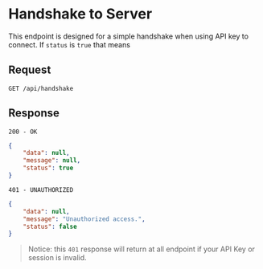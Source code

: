 # Handshake to Server

This endpoint is designed for a simple handshake when using API key to connect. If `status` is `true` that means

## Request

`GET /api/handshake`

## Response

`200 - OK`

```json
{
    "data": null,
    "message": null,
    "status": true
}
```

`401 - UNAUTHORIZED`

```json
{
    "data": null,
    "message": "Unauthorized access.",
    "status": false
}
```
> Notice: this `401` response will return at all endpoint if your API Key or session is invalid.
